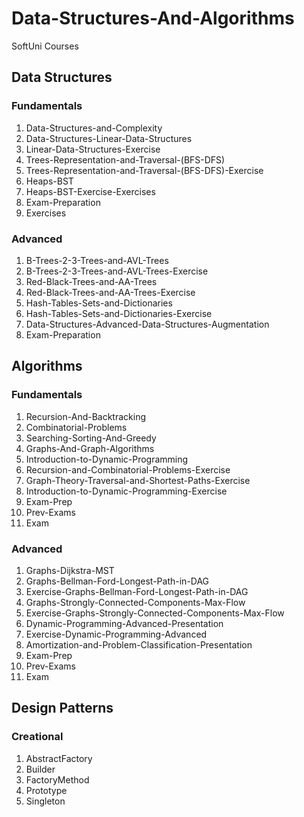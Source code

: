# Data-Structures-And-Algorithms
SoftUni Courses

## Data Structures

### Fundamentals
01. Data-Structures-and-Complexity
02. Data-Structures-Linear-Data-Structures
03. Linear-Data-Structures-Exercise
04. Trees-Representation-and-Traversal-(BFS-DFS)
05. Trees-Representation-and-Traversal-(BFS-DFS)-Exercise
06. Heaps-BST
07. Heaps-BST-Exercise-Exercises
08. Exam-Preparation
09. Exercises

### Advanced
01. B-Trees-2-3-Trees-and-AVL-Trees
02. B-Trees-2-3-Trees-and-AVL-Trees-Exercise
03. Red-Black-Trees-and-AA-Trees
04. Red-Black-Trees-and-AA-Trees-Exercise
05. Hash-Tables-Sets-and-Dictionaries
06. Hash-Tables-Sets-and-Dictionaries-Exercise
07. Data-Structures-Advanced-Data-Structures-Augmentation
08. Exam-Preparation

## Algorithms

### Fundamentals
01. Recursion-And-Backtracking
02. Combinatorial-Problems
03. Searching-Sorting-And-Greedy
04. Graphs-And-Graph-Algorithms
05. Introduction-to-Dynamic-Programming
06. Recursion-and-Combinatorial-Problems-Exercise
07. Graph-Theory-Traversal-and-Shortest-Paths-Exercise
08. Introduction-to-Dynamic-Programming-Exercise
09. Exam-Prep
10. Prev-Exams
11. Exam

### Advanced
01. Graphs-Dijkstra-MST
02. Graphs-Bellman-Ford-Longest-Path-in-DAG
03. Exercise-Graphs-Bellman-Ford-Longest-Path-in-DAG
04. Graphs-Strongly-Connected-Components-Max-Flow
05. Exercise-Graphs-Strongly-Connected-Components-Max-Flow
06. Dynamic-Programming-Advanced-Presentation
07. Exercise-Dynamic-Programming-Advanced
08. Amortization-and-Problem-Classification-Presentation
09. Exam-Prep
10. Prev-Exams
11. Exam

## Design Patterns

### Creational
01. AbstractFactory
02. Builder
03. FactoryMethod
04. Prototype
05. Singleton

